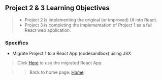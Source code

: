 ## Project 2 & 3 Learning Objectives
>- Project 2 is implementing the original (or improved) UI into React. 
>- Project 3 is completing the implementation of Project 1 as a full React web application.

### Specifics 
- Migrate Project 1 to a React App (codesandbox) using JSX

>Click [Here](https://khkug.csb.app/) to use the migrated React App. 

>> Back to home page:
[Home](https://rweston233.github.io/)